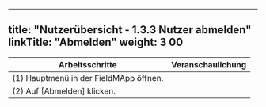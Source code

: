 
---
title: "Nutzerübersicht - 1.3.3 Nutzer abmelden"
linkTitle: "Abmelden"
weight: 3
00
---

| Arbeitsschritte | Veranschaulichung |
| ------ | :-----: |
| (1) Hauptmenü in der FieldMApp öffnen. |  |
| (2) Auf [Abmelden] klicken. |  |
